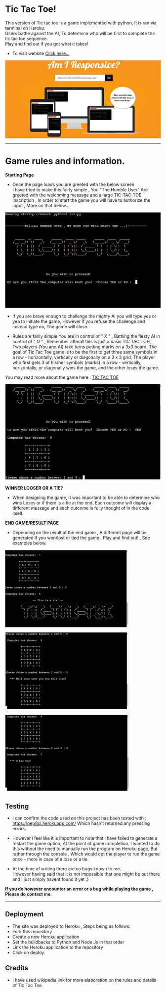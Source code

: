 # Tic Tac Toe!

This version of Tic tac toe is a game implemented with python, It is ran via terminal on Heroku.<br/>
Users battle against the AI, To determine who will be first to complete the tic tac toe sequence.<br/>
Play and find out if you got what it takes!


 - To visit website [Click here...](https://tic-tac-toe1221.herokuapp.com/)
 

[![am i responsive](/images/py_responsive.JPG)](https://github.com/apple0441/tic_tac_toe_game/blob/main/images/py_responsive.JPG)


***

# Game rules and information.



 __Starting Page__

 * Once the page loads you are greeted with the below screen<br/>
 I have tried to make this fairly simple , You "The Humble User" Are greeted with the welcoming message and a large TIC-TAC-TOE Inscription , In order to start the game you will have to authorize the input , More on that below...

 ![Welcome screen](/images/start.JPG)

 * If you are brave enough to challenge the mighty AI you will type yes or yea to initiate the game, However if you refuse the challenge and instead type no, The game will close. 

 * Rules are farily simple You are in control of " X " , Battling the fiesty AI in control of " O " , Remember afterall this is just a basic TIC TAC TOE!, Two players (You and AI) take turns putting marks on a 3x3 board. The goal of Tic Tac Toe game is to be the first to get three same symbols in a row - horizontally, vertically or diagonally on a 3 x 3 grid. The player who first gets 3 of his/her symbols (marks) in a row - vertically, horizontally, or diagonally wins the game, and the other loses the game.

 You may read more about the game here : [TIC TAC TOE](https://en.wikipedia.org/wiki/Tic-tac-toe)
 

 ![Begin the game](/images/YES.JPG)



__WINNER LOOSER OR A TIE?__

* When designing the game, It was important to be able to determine who wins Loses or if there is a tie at the end, Each outcome will display a different message and each outcome is fully thought of in the code itself.




__END GAME/RESULT PAGE__

*  Depending on the result at the end game , A different page will be generated if you won/lost or tied the game , Play and find out! , See examples below.

 ![Begin the game](/images/tie.JPG)

 ![Begin the game](/images/USER.JPG)

 ![Begin the game](/images/O.JPG)




## __Testing__


* I can confirm the code used on this project has been tested with :<br/> https://pep8ci.herokuapp.com/  Which hasn't returned any pressing errors.

* However i feel like it is important to note that i have failed to generate a restart the game option, At the point of game completion.
I wanted to do this without the need to manually run the program on Heroku page, But rather through the console , Which would opt the player to run the game once - more in case of a lose or a tie. 
  
  
* At the time of writing there are no bugs known to me. <br/>
However having said that it is not impossible that one might be out there and i just simply havent found it yet :)

__If you do however encounter an error or a bug while playing the game , Please do contact me.__

***

## __Deployment__

- The site was deployed to Heroku , Steps being as follows:
- Fork this repository
- Create a new Heroku application
- Set the buildbacks to Python and Node Js in that order 
- Link the Heroku application to the repository 
- Click on deploy.

## __Credits__
* I have used wikipedia link for more elaboration on the rules and details of Tic Tac Toe.


